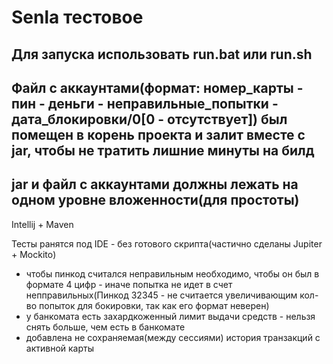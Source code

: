 # Senla тестовое

## Для запуска использовать run.bat или run.sh
## Файл с аккаунтами(формат: номер_карты - пин - деньги - неправильные_попытки - дата_блокировки/0[0 - отсутствует]) был помещен в корень проекта и залит вместе с jar, чтобы не тратить лишние минуты на билд

## jar и файл с аккаунтами должны лежать на одном уровне вложенности(для простоты)

Intellij + Maven

Тесты ранятся под IDE - без готового скрипта(частично сделаны Jupiter + Mockito)

 - чтобы пинкод считался неправильным необходимо, чтобы он был в формате 4 цифр - иначе попытка не идет в счет непправильных(Пинкод 32345 - не считается увеличивающим кол-во попыток для бокировки, так как его формат неверен)
 - у банкомата есть захардкоженный лимит выдачи средств - нельзя снять больше, чем есть в банкомате
 - добавлена не сохраняемая(между сессиями) история транзакций с активной карты
